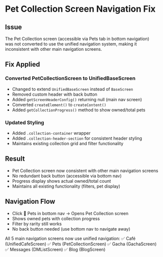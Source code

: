 # Pet Collection Screen Navigation Fix

## Issue
The Pet Collection screen (accessible via Pets tab in bottom navigation) was not converted to use the unified navigation system, making it inconsistent with other main navigation screens.

## Fix Applied

### Converted PetCollectionScreen to UnifiedBaseScreen
- Changed to extend `UnifiedBaseScreen` instead of `BaseScreen`
- Removed custom header with back button
- Added `getScreenHeaderConfig()` returning null (main nav screen)
- Converted `createElement()` to `createContent()`
- Added `getCollectionProgress()` method to show owned/total pets

### Updated Styling
- Added `.collection-container` wrapper
- Added `.collection-header-section` for consistent header styling
- Maintains existing collection grid and filter functionality

## Result
- Pet Collection screen now consistent with other main navigation screens
- No redundant back button (accessible via bottom nav)
- Progress display shows actual owned/total count
- Maintains all existing functionality (filters, pet display)

## Navigation Flow
- Click 🐾 Pets in bottom nav → Opens Pet Collection screen
- Shows owned pets with collection progress
- Filter by rarity still works
- No back button needed (use bottom nav to navigate away)

All 5 main navigation screens now use unified navigation:
✅ Café (UnifiedCafeScreen)
✅ Pets (PetCollectionScreen) 
✅ Gacha (GachaScreen)
✅ Messages (DMListScreen)
✅ Blog (BlogScreen)
